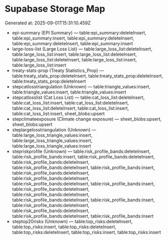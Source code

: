 # Supabase Storage Map

Generated at: 2025-09-01T15:31:10.459Z

- epi-summary (EPI Summary) — table:epi_summary:deleteInsert, table:epi_summary:insert, table:epi_summary:deleteInsert, table:epi_summary:deleteInsert, table:epi_summary:insert
- large-loss-list (Large Loss List) — table:large_loss_list:deleteInsert, table:large_loss_list:insert, table:large_loss_list:deleteInsert, table:large_loss_list:deleteInsert, table:large_loss_list:insert, table:large_loss_list:insert
- treaty-stats-prop (Treaty Statistics_Prop) — table:treaty_stats_prop:deleteInsert, table:treaty_stats_prop:deleteInsert, table:treaty_stats_prop:deleteInsert
- stepcatlosstriangulation (Unknown) — table:triangle_values:insert, table:triangle_values:insert, table:triangle_values:insert
- stepcatlosslist (Cat Loss List) — table:cat_loss_list:deleteInsert, table:cat_loss_list:insert, table:cat_loss_list:deleteInsert, table:cat_loss_list:deleteInsert, table:cat_loss_list:insert, table:cat_loss_list:insert, sheet_blobs:upsert
- stepclimateexposure (Climate change exposure) — sheet_blobs:upsert, sheet_blobs:upsert
- steplargelosstriangulation (Unknown) — table:large_loss_triangle_values:insert, table:large_loss_triangle_values:insert, table:large_loss_triangle_values:insert
- stepriskprofile (Unknown) — table:risk_profile_bands:deleteInsert, table:risk_profile_bands:insert, table:risk_profile_bands:deleteInsert, table:risk_profile_bands:deleteInsert, table:risk_profile_bands:deleteInsert, table:risk_profile_bands:insert, table:risk_profile_bands:deleteInsert, table:risk_profile_bands:deleteInsert, table:risk_profile_bands:deleteInsert, table:risk_profile_bands:insert, table:risk_profile_bands:deleteInsert, table:risk_profile_bands:deleteInsert, table:risk_profile_bands:deleteInsert, table:risk_profile_bands:insert, table:risk_profile_bands:deleteInsert, table:risk_profile_bands:deleteInsert, table:risk_profile_bands:deleteInsert, table:risk_profile_bands:insert
- steptop20risks (Unknown) — table:top_risks:deleteInsert, table:top_risks:insert, table:top_risks:deleteInsert, table:top_risks:deleteInsert, table:top_risks:insert, table:top_risks:insert